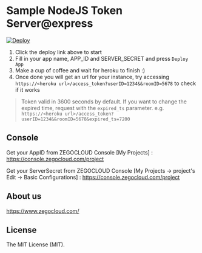 # Sample NodeJS Token Server@express

[![Deploy](https://www.herokucdn.com/deploy/button.svg)](https://heroku.com/deploy?template=https://github.com/choui666/dynamic_token_server_nodejs)

1. Click the deploy link above to start
2. Fill in your app name, APP_ID and SERVER_SECRET and press `Deploy App`
3. Make a cup of coffee and wait for heroku to finish :)
4. Once done you will get an url for your instance, try accessing `https://<heroku url>/access_token?userID=1234&&roomID=5678` to check if it works
> Token valid in 3600 seconds by default. If you want to change the expired time, request with the `expired_ts` parameter. e.g. `https://<heroku url>/access_token?userID=1234&&roomID=5678&expired_ts=7200`


## Console

Get your AppID from ZEGOCLOUD Console [My Projects] : https://console.zegocloud.com/project

Get your ServerSecret from ZEGOCLOUD Console [My Projects -> project's Edit -> Basic Configurations] : https://console.zegocloud.com/project

## About us

https://www.zegocloud.com/

## License
The MIT License (MIT).

